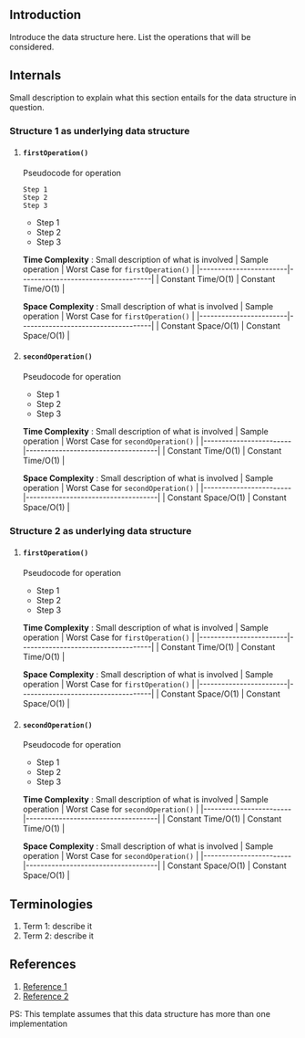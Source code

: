 ## Introduction
Introduce the data structure here. List the operations that will be considered.

## Internals
Small description to explain what this section entails for the data structure in question.

### Structure 1 as underlying data structure

1. #### `firstOperation()`
    Pseudocode for operation

    ```
    Step 1
    Step 2
    Step 3
    ```
    * Step 1
    * Step 2
    * Step 3

    **Time Complexity** : Small description of what is involved
    | Sample operation       | Worst Case for `firstOperation()`  |
    |------------------------|------------------------------------|
    | Constant Time/O(1)     | Constant Time/O(1)                 |

    **Space Complexity** : Small description of what is involved
    | Sample operation       | Worst Case for `firstOperation()`  |
    |------------------------|------------------------------------|
    | Constant Space/O(1)    | Constant Space/O(1)                |

2. #### `secondOperation()`
    Pseudocode for operation
    * Step 1
    * Step 2
    * Step 3

    **Time Complexity** : Small description of what is involved
    | Sample operation       | Worst Case for `secondOperation()` |
    |------------------------|------------------------------------|
    | Constant Time/O(1)     | Constant Time/O(1)                 |

    **Space Complexity** : Small description of what is involved
    | Sample operation       | Worst Case for `secondOperation()` |
    |------------------------|------------------------------------|
    | Constant Space/O(1)    | Constant Space/O(1)                |

### Structure 2 as underlying data structure

1. #### `firstOperation()`
    Pseudocode for operation
    * Step 1
    * Step 2
    * Step 3

    **Time Complexity** : Small description of what is involved
    | Sample operation       | Worst Case for `firstOperation()`  |
    |------------------------|------------------------------------|
    | Constant Time/O(1)     | Constant Time/O(1)                 |

    **Space Complexity** : Small description of what is involved
    | Sample operation       | Worst Case for `firstOperation()`  |
    |------------------------|------------------------------------|
    | Constant Space/O(1)     | Constant Space/O(1)               |

2. #### `secondOperation()`
    Pseudocode for operation
    * Step 1
    * Step 2
    * Step 3

    **Time Complexity** : Small description of what is involved
    | Sample operation       | Worst Case for `secondOperation()` |
    |------------------------|------------------------------------|
    | Constant Time/O(1)     | Constant Time/O(1)                 |

    **Space Complexity** : Small description of what is involved
    | Sample operation       | Worst Case for `secondOperation()` |
    |------------------------|------------------------------------|
    | Constant Space/O(1)    | Constant Space/O(1)                |

## Terminologies
1. Term 1: describe it
2. Term 2: describe it

## References
1. [Reference 1](link-to-reference)
2. [Reference 2](link-to-reference)

PS: This template assumes that this data structure has more than one implementation